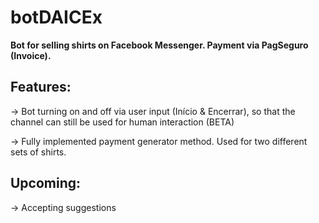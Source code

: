 # botDAICEx

**Bot for selling shirts on Facebook Messenger. Payment via PagSeguro (Invoice).**

## Features:

-> Bot turning on and off via user input (Início & Encerrar), so that the channel can still be used for human interaction (BETA)

-> Fully implemented payment generator method. Used for two different sets of shirts.

## Upcoming:

-> Accepting suggestions
